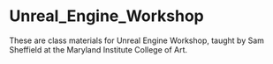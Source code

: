 # Unreal_Engine_Workshop
These are class materials for Unreal Engine Workshop, taught by Sam Sheffield at the Maryland Institute College of Art.
